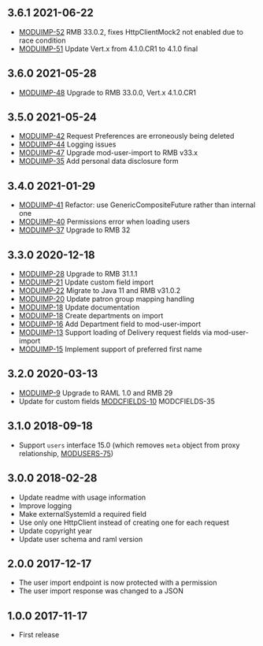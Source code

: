 ## 3.6.1 2021-06-22

 * [MODUIMP-52](https://issues.folio.org/browse/MODUIMP-52) RMB 33.0.2, fixes HttpClientMock2 not enabled due to race condition
 * [MODUIMP-51](https://issues.folio.org/browse/MODUIMP-51) Update Vert.x from 4.1.0.CR1 to 4.1.0 final

## 3.6.0 2021-05-28

 * [MODUIMP-48](https://issues.folio.org/browse/MODUIMP-48) Upgrade to RMB 33.0.0, Vert.x 4.1.0.CR1

## 3.5.0 2021-05-24

 * [MODUIMP-42](https://issues.folio.org/browse/MODUIMP-42) Request Preferences are erroneously being deleted
 * [MODUIMP-44](https://issues.folio.org/browse/MODUIMP-44) Logging issues
 * [MODUIMP-47](https://issues.folio.org/browse/MODUIMP-47) Upgrade mod-user-import to RMB v33.x
 * [MODUIMP-35](https://issues.folio.org/browse/MODUIMP-35) Add personal data disclosure form

## 3.4.0 2021-01-29

 * [MODUIMP-41](https://issues.folio.org/browse/MODUIMP-41) Refactor: use GenericCompositeFuture rather than internal one
 * [MODUIMP-40](https://issues.folio.org/browse/MODUIMP-40) Permissions error when loading users
 * [MODUIMP-37](https://issues.folio.org/browse/MODUIMP-37) Upgrade to RMB 32

## 3.3.0 2020-12-18
 * [MODUIMP-28](https://issues.folio.org/browse/MODUIMP-28) Upgrade to RMB 31.1.1
 * [MODUIMP-21](https://issues.folio.org/browse/MODUIMP-21) Update custom field import
 * [MODUIMP-22](https://issues.folio.org/browse/MODUIMP-22) Migrate to Java 11 and RMB v31.0.2
 * [MODUIMP-20](https://issues.folio.org/browse/MODUIMP-20) Update patron group mapping handling
 * [MODUIMP-18](https://issues.folio.org/browse/MODUIMP-18) Update documentation
 * [MODUIMP-18](https://issues.folio.org/browse/MODUIMP-18) Create departments on import
 * [MODUIMP-16](https://issues.folio.org/browse/MODUIMP-16) Add Department field to mod-user-import
 * [MODUIMP-13](https://issues.folio.org/browse/MODUIMP-13) Support loading of Delivery request fields via mod-user-import
 * [MODUIMP-15](https://issues.folio.org/browse/MODUIMP-15) Implement support of preferred first name

## 3.2.0 2020-03-13

 * [MODUIMP-9](https://issues.folio.org/browse/MODUIMP-9) Upgrade to RAML 1.0 and RMB 29
 * Update for custom fields [MODCFIELDS-10](https://issues.folio.org/browse/MODCFIELDS-10) MODCFIELDS-35

## 3.1.0 2018-09-18
 * Support `users` interface 15.0 (which removes `meta` object from proxy relationship, [MODUSERS-75](https://issues.folio.org/browse/MODUSERS-75))

## 3.0.0 2018-02-28
 * Update readme with usage information
 * Improve logging
 * Make externalSystemId a required field
 * Use only one HttpClient instead of creating one for each request
 * Update copyright year
 * Update user schema and raml version

## 2.0.0 2017-12-17
 * The user import endpoint is now protected with a permission
 * The user import response was changed to a JSON

## 1.0.0 2017-11-17
 * First release
